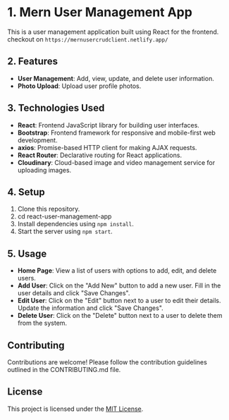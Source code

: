 # 1. Mern User Management App

This is a user management application built using React for the frontend. checkout on `https://mernusercrudclient.netlify.app/`

## 2. Features

- **User Management**: Add, view, update, and delete user information.
- **Photo Upload**: Upload user profile photos.

## 3. Technologies Used

- **React**: Frontend JavaScript library for building user interfaces.
- **Bootstrap**: Frontend framework for responsive and mobile-first web development.
- **axios**: Promise-based HTTP client for making AJAX requests.
- **React Router**: Declarative routing for React applications.
- **Cloudinary**: Cloud-based image and video management service for uploading images.

## 4. Setup

1.  Clone this repository.
2.  cd react-user-management-app
3.  Install dependencies using `npm install`.
4.  Start the server using `npm start`.

## 5. Usage

- **Home Page**: View a list of users with options to add, edit, and delete users.
- **Add User**: Click on the "Add New" button to add a new user. Fill in the user details and click "Save Changes".
- **Edit User**: Click on the "Edit" button next to a user to edit their details. Update the information and click "Save Changes".
- **Delete User**: Click on the "Delete" button next to a user to delete them from the system.

## Contributing

Contributions are welcome! Please follow the contribution guidelines outlined in the CONTRIBUTING.md file.

## License

This project is licensed under the [MIT License](LICENSE).
